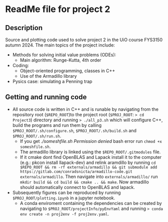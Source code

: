 # ReadMe file for project 2

## Description
Source and plotting code used to solve project 2 in the UiO course FYS3150 autumn 2024. The main topics of the project include: 
- Methods for solving initial value problems (ODEs):
	- Main algorithm: Runge-Kutta, 4th order
- Coding:
	- Object-oriented programming, classes in C++
	- Use of the Armadillo library
- Pysics case: simulating a Penning trap 

## Getting and running code

- All source code is written in C++ and is runable by navigating from the repository root (`$REPO_ROOT`)to the project root (`$PROJ_ROOT`: `> cd Project3`) directory and running `> ./all_p3.sh` which will configure C++, build the programs and run them by calling `$PROJ_ROOT/.sh/configure.sh`, `$PROJ_ROOT/.sh/build.sh` and `$PROJ_ROOT/.sh/run.sh`. 
  - If you get *./someshfile.sh Permission denied* bash error run `chmod +x someshfile.sh`.  
  - The armadillo library is linked using the `$REPO_ROOT/.gitmodules` file.  
  - If it cmake dont find OpenBLAS and Lapack install it to the computer (e.g.: pkcon install llapack-dev) and relink aramdillo by running `cd $REPO_ROOT && rm -rf externals/armadillo && git submodule add  https://gitlab.com/conradsnicta/armadillo-code.git externals/armadillo`. Then navigate into `externals/armadillo/` run `mkdir build && cd build && cmake .. && make`. Now armadillo should automatically connect to OpenBLAS and lapack.  
- Subsequently figures can be reproduced by running `$PROJ_ROOT/plotting.ipynb` in a jupyter notebook. 
  - A conda enviroment containing the dependencies can be created by navigating to `$PROJ_ROOT/projectInfo/pyEnvYaml` and running `> conda env create -n proj2env -f proj2env.yaml`.

